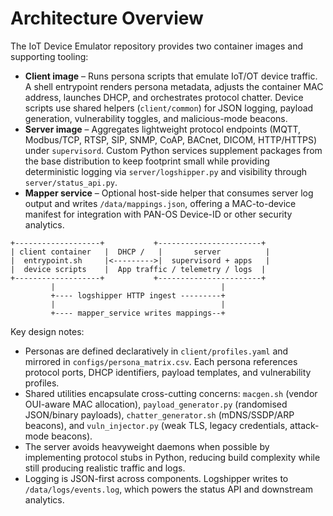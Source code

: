 # Architecture Overview

The IoT Device Emulator repository provides two container images and supporting tooling:

- **Client image** – Runs persona scripts that emulate IoT/OT device traffic. A shell entrypoint renders persona metadata, adjusts the container MAC address, launches DHCP, and orchestrates protocol chatter. Device scripts use shared helpers (`client/common`) for JSON logging, payload generation, vulnerability toggles, and malicious-mode beacons.
- **Server image** – Aggregates lightweight protocol endpoints (MQTT, Modbus/TCP, RTSP, SIP, SNMP, CoAP, BACnet, DICOM, HTTP/HTTPS) under `supervisord`. Custom Python services supplement packages from the base distribution to keep footprint small while providing deterministic logging via `server/logshipper.py` and visibility through `server/status_api.py`.
- **Mapper service** – Optional host-side helper that consumes server log output and writes `/data/mappings.json`, offering a MAC-to-device manifest for integration with PAN-OS Device-ID or other security analytics.

```text
+-------------------+           +-----------------------+
| client container   |  DHCP /   |       server          |
|  entrypoint.sh     |<--------->|  supervisord + apps   |
|  device scripts    |  App traffic / telemetry / logs  |
+-------------------+           +-----------------------+
         |                                     |
         +---- logshipper HTTP ingest ---------+
         |                                     |
         +---- mapper_service writes mappings--+
```

Key design notes:

- Personas are defined declaratively in `client/profiles.yaml` and mirrored in `configs/persona_matrix.csv`. Each persona references protocol ports, DHCP identifiers, payload templates, and vulnerability profiles.
- Shared utilities encapsulate cross-cutting concerns: `macgen.sh` (vendor OUI-aware MAC allocation), `payload_generator.py` (randomised JSON/binary payloads), `chatter_generator.sh` (mDNS/SSDP/ARP beacons), and `vuln_injector.py` (weak TLS, legacy credentials, attack-mode beacons).
- The server avoids heavyweight daemons when possible by implementing protocol stubs in Python, reducing build complexity while still producing realistic traffic and logs.
- Logging is JSON-first across components. Logshipper writes to `/data/logs/events.log`, which powers the status API and downstream analytics.
